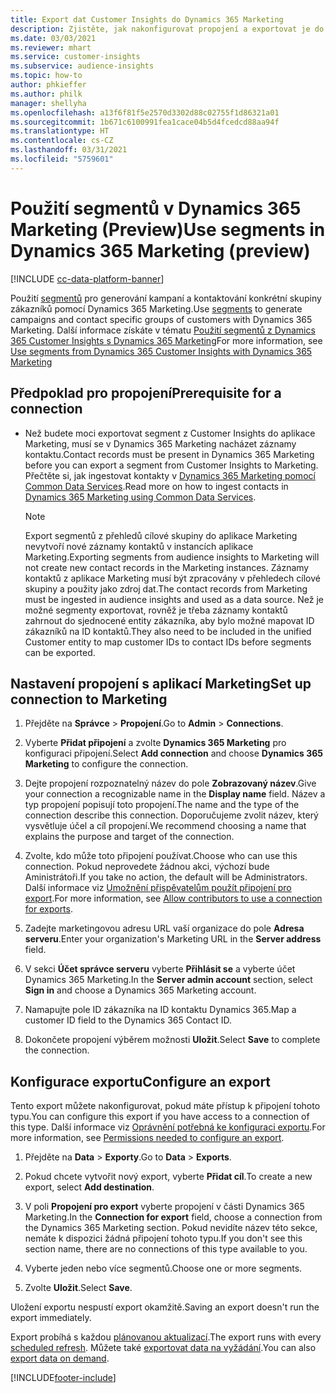 ```yaml
---
title: Export dat Customer Insights do Dynamics 365 Marketing
description: Zjistěte, jak nakonfigurovat propojení a exportovat je do Dynamics 365 Marketing.
ms.date: 03/03/2021
ms.reviewer: mhart
ms.service: customer-insights
ms.subservice: audience-insights
ms.topic: how-to
author: phkieffer
ms.author: philk
manager: shellyha
ms.openlocfilehash: a13f6f81f5e2570d3302d88c02755f1d86321a01
ms.sourcegitcommit: 1b671c6100991fea1cace04b5d4fcedcd88aa94f
ms.translationtype: HT
ms.contentlocale: cs-CZ
ms.lasthandoff: 03/31/2021
ms.locfileid: "5759601"
---
```

# <a name="use-segments-in-dynamics-365-marketing-preview"></a><span data-ttu-id="634f7-103">Použití segmentů v Dynamics 365 Marketing (Preview)</span><span class="sxs-lookup"><span data-stu-id="634f7-103">Use segments in Dynamics 365 Marketing (preview)</span></span>

[!INCLUDE [cc-data-platform-banner](../includes/cc-data-platform-banner.md)]

<span data-ttu-id="634f7-104">Použití [segmentů](segments.md) pro generování kampaní a kontaktování konkrétní skupiny zákazníků pomocí Dynamics 365 Marketing.</span><span class="sxs-lookup"><span data-stu-id="634f7-104">Use [segments](segments.md) to generate campaigns and contact specific groups of customers with Dynamics 365 Marketing.</span></span> <span data-ttu-id="634f7-105">Další informace získáte v tématu [Použití segmentů z Dynamics 365 Customer Insights s Dynamics 365 Marketing](/dynamics365/marketing/customer-insights-segments)</span><span class="sxs-lookup"><span data-stu-id="634f7-105">For more information, see [Use segments from Dynamics 365 Customer Insights with Dynamics 365 Marketing](/dynamics365/marketing/customer-insights-segments)</span></span>

## <a name="prerequisite-for-a-connection"></a><span data-ttu-id="634f7-106">Předpoklad pro propojení</span><span class="sxs-lookup"><span data-stu-id="634f7-106">Prerequisite for a connection</span></span>

- <span data-ttu-id="634f7-107">Než budete moci exportovat segment z Customer Insights do aplikace Marketing, musí se v Dynamics 365 Marketing nacházet záznamy kontaktu.</span><span class="sxs-lookup"><span data-stu-id="634f7-107">Contact records must be present in Dynamics 365 Marketing before you can export a segment from Customer Insights to Marketing.</span></span> <span data-ttu-id="634f7-108">Přečtěte si, jak ingestovat kontakty v [Dynamics 365 Marketing pomocí Common Data Services](connect-power-query.md).</span><span class="sxs-lookup"><span data-stu-id="634f7-108">Read more on how to ingest contacts in [Dynamics 365 Marketing using Common Data Services](connect-power-query.md).</span></span>

  > [!NOTE]
  > <span data-ttu-id="634f7-109">Export segmentů z přehledů cílové skupiny do aplikace Marketing nevytvoří nové záznamy kontaktů v instancích aplikace Marketing.</span><span class="sxs-lookup"><span data-stu-id="634f7-109">Exporting segments from audience insights to Marketing will not create new contact records in the Marketing instances.</span></span> <span data-ttu-id="634f7-110">Záznamy kontaktů z aplikace Marketing musí být zpracovány v přehledech cílové skupiny a použity jako zdroj dat.</span><span class="sxs-lookup"><span data-stu-id="634f7-110">The contact records from Marketing must be ingested in audience insights and used as a data source.</span></span> <span data-ttu-id="634f7-111">Než je možné segmenty exportovat, rovněž je třeba záznamy kontaktů zahrnout do sjednocené entity zákazníka, aby bylo možné mapovat ID zákazníků na ID kontaktů.</span><span class="sxs-lookup"><span data-stu-id="634f7-111">They also need to be included in the unified Customer entity to map customer IDs to contact IDs before segments can be exported.</span></span>

## <a name="set-up-connection-to-marketing"></a><span data-ttu-id="634f7-112">Nastavení propojení s aplikací Marketing</span><span class="sxs-lookup"><span data-stu-id="634f7-112">Set up connection to Marketing</span></span>

1. <span data-ttu-id="634f7-113">Přejděte na **Správce** > **Propojení**.</span><span class="sxs-lookup"><span data-stu-id="634f7-113">Go to **Admin** > **Connections**.</span></span>

1. <span data-ttu-id="634f7-114">Vyberte **Přidat připojení** a zvolte **Dynamics 365 Marketing** pro konfiguraci připojení.</span><span class="sxs-lookup"><span data-stu-id="634f7-114">Select **Add connection** and choose **Dynamics 365 Marketing** to configure the connection.</span></span>

1. <span data-ttu-id="634f7-115">Dejte propojení rozpoznatelný název do pole **Zobrazovaný název**.</span><span class="sxs-lookup"><span data-stu-id="634f7-115">Give your connection a recognizable name in the **Display name** field.</span></span> <span data-ttu-id="634f7-116">Název a typ propojení popisují toto propojení.</span><span class="sxs-lookup"><span data-stu-id="634f7-116">The name and the type of the connection describe this connection.</span></span> <span data-ttu-id="634f7-117">Doporučujeme zvolit název, který vysvětluje účel a cíl propojení.</span><span class="sxs-lookup"><span data-stu-id="634f7-117">We recommend choosing a name that explains the purpose and target of the connection.</span></span>

1. <span data-ttu-id="634f7-118">Zvolte, kdo může toto připojení používat.</span><span class="sxs-lookup"><span data-stu-id="634f7-118">Choose who can use this connection.</span></span> <span data-ttu-id="634f7-119">Pokud neprovedete žádnou akci, výchozí bude Aministrátoři.</span><span class="sxs-lookup"><span data-stu-id="634f7-119">If you take no action, the default will be Administrators.</span></span> <span data-ttu-id="634f7-120">Další informace viz [Umožnění přispěvatelům použít připojení pro export](connections.md#allow-contributors-to-use-a-connection-for-exports).</span><span class="sxs-lookup"><span data-stu-id="634f7-120">For more information, see [Allow contributors to use a connection for exports](connections.md#allow-contributors-to-use-a-connection-for-exports).</span></span>

1. <span data-ttu-id="634f7-121">Zadejte marketingovou adresu URL vaší organizace do pole **Adresa serveru**.</span><span class="sxs-lookup"><span data-stu-id="634f7-121">Enter your organization's Marketing URL in the **Server address** field.</span></span>

1. <span data-ttu-id="634f7-122">V sekci **Účet správce serveru** vyberte **Přihlásit se** a vyberte účet Dynamics 365 Marketing.</span><span class="sxs-lookup"><span data-stu-id="634f7-122">In the **Server admin account** section, select **Sign in** and choose a Dynamics 365 Marketing account.</span></span>

1. <span data-ttu-id="634f7-123">Namapujte pole ID zákazníka na ID kontaktu Dynamics 365.</span><span class="sxs-lookup"><span data-stu-id="634f7-123">Map a customer ID field to the Dynamics 365 Contact ID.</span></span>

1. <span data-ttu-id="634f7-124">Dokončete propojení výběrem možnosti **Uložit**.</span><span class="sxs-lookup"><span data-stu-id="634f7-124">Select **Save** to complete the connection.</span></span> 

## <a name="configure-an-export"></a><span data-ttu-id="634f7-125">Konfigurace exportu</span><span class="sxs-lookup"><span data-stu-id="634f7-125">Configure an export</span></span>

<span data-ttu-id="634f7-126">Tento export můžete nakonfigurovat, pokud máte přístup k připojení tohoto typu.</span><span class="sxs-lookup"><span data-stu-id="634f7-126">You can configure this export if you have access to a connection of this type.</span></span> <span data-ttu-id="634f7-127">Další informace viz [Oprávnění potřebná ke konfiguraci exportu](export-destinations.md#set-up-a-new-export).</span><span class="sxs-lookup"><span data-stu-id="634f7-127">For more information, see [Permissions needed to configure an export](export-destinations.md#set-up-a-new-export).</span></span>

1. <span data-ttu-id="634f7-128">Přejděte na **Data** > **Exporty**.</span><span class="sxs-lookup"><span data-stu-id="634f7-128">Go to **Data** > **Exports**.</span></span>

1. <span data-ttu-id="634f7-129">Pokud chcete vytvořit nový export, vyberte **Přidat cíl**.</span><span class="sxs-lookup"><span data-stu-id="634f7-129">To create a new export, select **Add destination**.</span></span>

1. <span data-ttu-id="634f7-130">V poli **Propojení pro export** vyberte propojení v části Dynamics 365 Marketing.</span><span class="sxs-lookup"><span data-stu-id="634f7-130">In the **Connection for export** field, choose a connection from the Dynamics 365 Marketing section.</span></span> <span data-ttu-id="634f7-131">Pokud nevidíte název této sekce, nemáte k dispozici žádná připojení tohoto typu.</span><span class="sxs-lookup"><span data-stu-id="634f7-131">If you don't see this section name, there are no connections of this type available to you.</span></span>

1. <span data-ttu-id="634f7-132">Vyberte jeden nebo více segmentů.</span><span class="sxs-lookup"><span data-stu-id="634f7-132">Choose one or more segments.</span></span>

1. <span data-ttu-id="634f7-133">Zvolte **Uložit**.</span><span class="sxs-lookup"><span data-stu-id="634f7-133">Select **Save**.</span></span>

<span data-ttu-id="634f7-134">Uložení exportu nespustí export okamžitě.</span><span class="sxs-lookup"><span data-stu-id="634f7-134">Saving an export doesn't run the export immediately.</span></span>

<span data-ttu-id="634f7-135">Export probíhá s každou [plánovanou aktualizací](system.md#schedule-tab).</span><span class="sxs-lookup"><span data-stu-id="634f7-135">The export runs with every [scheduled refresh](system.md#schedule-tab).</span></span> <span data-ttu-id="634f7-136">Můžete také [exportovat data na vyžádání](export-destinations.md#run-exports-on-demand).</span><span class="sxs-lookup"><span data-stu-id="634f7-136">You can also [export data on demand](export-destinations.md#run-exports-on-demand).</span></span> 

[!INCLUDE[footer-include](../includes/footer-banner.md)]
